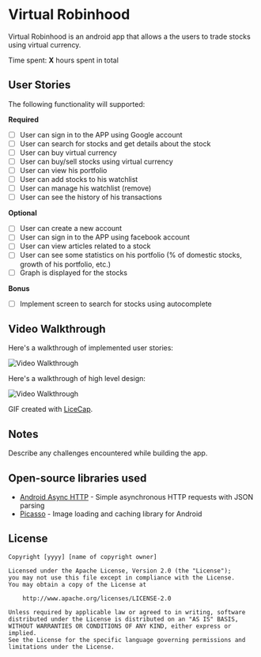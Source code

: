 # Virtual Robinhood

Virtual Robinhood is an android app that allows a the users to trade stocks using virtual currency.

Time spent: **X** hours spent in total

## User Stories

The following functionality will supported:

**Required**
* [ ] User can sign in to the APP using Google account
* [ ] User can search for stocks and get details about the stock
* [ ] User can buy virtual currency
* [ ] User can buy/sell stocks using virtual currency
* [ ] User can view his portfolio
* [ ] User can add stocks to his watchlist
* [ ] User can manage his watchlist (remove)
* [ ] User can see the history of his transactions

**Optional**
* [ ] User can create a new account
* [ ] User can sign in to the APP using facebook account
* [ ] User can view articles related to a stock
* [ ] User can see some statistics on his portfolio (% of domestic stocks, growth of his portfolio, etc.)
* [ ] Graph is displayed for the stocks

**Bonus**
* [ ] Implement screen to search for stocks using autocomplete



## Video Walkthrough

Here's a walkthrough of implemented user stories:

<img src='https://i.imgur.com/sAVQSP3.gif' title='Video Walkthrough' width='' alt='Video Walkthrough' />

Here's a walkthrough of high level design:

<img src='https://i.imgur.com/43yBKP4.gif' title='Video Walkthrough' width='' alt='Video Walkthrough' />

GIF created with [LiceCap](http://www.cockos.com/licecap/).

## Notes

Describe any challenges encountered while building the app.

## Open-source libraries used

- [Android Async HTTP](https://github.com/loopj/android-async-http) - Simple asynchronous HTTP requests with JSON parsing
- [Picasso](http://square.github.io/picasso/) - Image loading and caching library for Android

## License

    Copyright [yyyy] [name of copyright owner]

    Licensed under the Apache License, Version 2.0 (the "License");
    you may not use this file except in compliance with the License.
    You may obtain a copy of the License at

        http://www.apache.org/licenses/LICENSE-2.0

    Unless required by applicable law or agreed to in writing, software
    distributed under the License is distributed on an "AS IS" BASIS,
    WITHOUT WARRANTIES OR CONDITIONS OF ANY KIND, either express or implied.
    See the License for the specific language governing permissions and
    limitations under the License.
